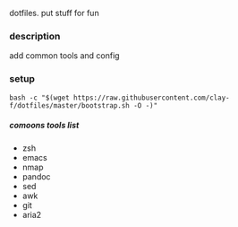 dotfiles. put stuff for fun

### description
add common tools and config

### setup
`bash -c "$(wget https://raw.githubusercontent.com/clay-f/dotfiles/master/bootstrap.sh -O -)"`

##### comoons tools  list
* zsh
* emacs
* nmap
* pandoc
* sed
* awk
* git
* aria2
